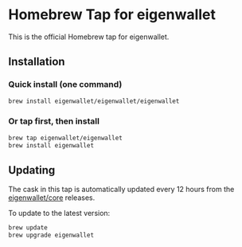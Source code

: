 # Homebrew Tap for eigenwallet

This is the official Homebrew tap for eigenwallet.

## Installation

### Quick install (one command)
```bash
brew install eigenwallet/eigenwallet/eigenwallet
```

### Or tap first, then install
```bash
brew tap eigenwallet/eigenwallet
brew install eigenwallet
```

## Updating

The cask in this tap is automatically updated every 12 hours from the [eigenwallet/core](https://github.com/eigenwallet/core) releases.

To update to the latest version:

```bash
brew update
brew upgrade eigenwallet
```

